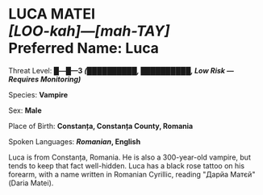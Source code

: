# LUCA MATEI<br>*[LOO-kah]—[mah-TAY]*<br>Preferred Name: Luca


Threat Level: **█—█—3 *(██████████, ██████████, Low Risk — Requires Monitoring)***

Species: **Vampire**

Sex: **Male**

Place of Birth: **Constanța, Constanța County, Romania**

Spoken Languages: ***Romanian*, English**

Luca is from Constanța, Romania. He is also a 300-year-old vampire, but tends to keep that fact well-hidden. Luca has a black rose tattoo on his forearm, with a name written in Romanian Cyrillic, reading "Дарйа Матєй" (Daria Matei).
